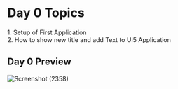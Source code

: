 <h1>Day 0 Topics</h1>
<p>1. Setup of First Application<br>2. How to show new title and add Text to UI5 Application</p>

<h2>Day 0 Preview</h2>


![Screenshot (2358)](https://github.com/tusquake/SAPUI5-walkthrough/assets/77339749/98be9542-4a36-483c-a4dc-ac52eac4f8dd)
